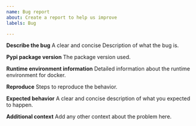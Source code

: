 ```yaml
---
name: Bug report
about: Create a report to help us improve
labels: Bug

---
```


**Describe the bug**
A clear and concise Description of what the bug is.

**Pypi package version**
The package version used.

**Runtime environment information**
Detailed information about the runtime environment for docker.

**Reproduce**
Steps to reproduce the behavior.

**Expected behavior**
A clear and concise description of what you expected to happen.

**Additional context**
Add any other context about the problem here.
